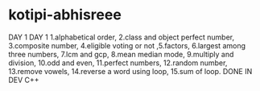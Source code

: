 # kotipi-abhisreee
DAY 1
DAY 1 1.alphabetical order,
2.class and object perfect number,
3.composite number,
4.eligible voting or not
,5.factors,
6.largest among three numbers,
7.lcm and gcp,
8.mean median mode,
9.multiply and division,
10.odd and even,
11.perfect numbers,
12.random number,
13.remove vowels,
14.reverse a word using loop,
15.sum of loop.
DONE IN DEV C++
